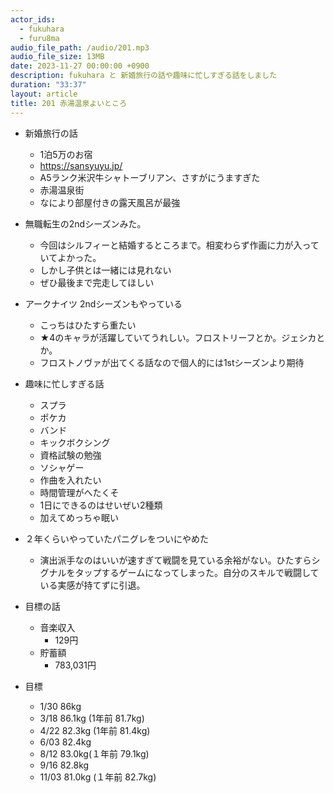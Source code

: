 ```yaml
---
actor_ids:
  - fukuhara
  - furu8ma
audio_file_path: /audio/201.mp3
audio_file_size: 13MB
date: 2023-11-27 00:00:00 +0900
description: fukuhara と 新婚旅行の話や趣味に忙しすぎる話をしました
duration: "33:37"
layout: article
title: 201 赤湯温泉よいところ
---
```


- 新婚旅行の話
    - 1泊5万のお宿
    - https://sansyuyu.jp/
    - A5ランク米沢牛シャトーブリアン、さすがにうますぎた
    - 赤湯温泉街
    - なにより部屋付きの露天風呂が最強

- 無職転生の2ndシーズンみた。
    - 今回はシルフィーと結婚するところまで。相変わらず作画に力が入っていてよかった。
    - しかし子供とは一緒には見れない
    - ぜひ最後まで完走してほしい

- アークナイツ 2ndシーズンもやっている
    - こっちはひたすら重たい
    - ★4のキャラが活躍していてうれしい。フロストリーフとか。ジェシカとか。
    - フロストノヴァが出てくる話なので個人的には1stシーズンより期待

- 趣味に忙しすぎる話
    - スプラ
    - ポケカ
    - バンド
    - キックボクシング
    - 資格試験の勉強
    - ソシャゲー
    - 作曲を入れたい
    - 時間管理がへたくそ
    - 1日にできるのはせいぜい2種類
    - 加えてめっちゃ眠い

- ２年くらいやっていたパニグレをついにやめた
    - 演出派手なのはいいが速すぎて戦闘を見ている余裕がない。ひたすらシグナルをタップするゲームになってしまった。自分のスキルで戦闘している実感が持てずに引退。

- 目標の話
    - 音楽収入
        - 129円
    - 貯蓄額
        - 783,031円

- 目標
    - 1/30 86kg
    - 3/18 86.1kg (1年前 81.7kg)
    - 4/22 82.3kg (1年前 81.4kg)
    - 6/03 82.4kg
    - 8/12 83.0kg(１年前 79.1kg)
    - 9/16 82.8kg
    - 11/03 81.0kg (１年前 82.7kg)

